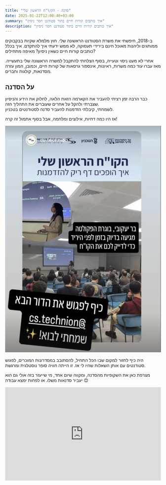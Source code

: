 ```yaml
---
title: "סדנה - הקו\"ח הראשון שלי"
date: 2025-01-22T12:00:40+03:00
summary: "איך כותבים קורות חיים בתור סטודנט חסר ניסיון"
description: "איך כותבים קורות חיים בתור סטודנט חסר ניסיון"
---
```


ב-2018, חיפשתי את משרת הסטודנט הראשונה שלי. חוץ מלמלא שקיות בבקבוקים ממותגים וליהנות מאוכל חינם בירידי תעסוקה, לא ממש ידעתי איך להתקדם. איך בכלל כותבים קורות חיים כשאין ניסיון? מאיפה מתחילים?

אחרי לא מעט ניסוי וטעייה, בסוף הצלחתי להתקבל למשרה הראשונה שלי בתעשייה. מאז עברו עוד כמה משרות, ראיונות, אינספור גרסאות של קורות חיים, וכמובן, המון עזרה מסדנאות, קולגות וחברים.

## על הסדנה

כבר הרבה זמן רציתי להעביר את הקארמה הזאת הלאה, לחלוק את הידע והניסיון שצברתי ולהקל על אחרים שעוברים את התהליך הזה.  
לשמחתי, קיבלתי הזדמנות להעביר סדנה לסטודנטים בטכניון.

אז היו כמה דחיות, אילוצים ומלחמה, אבל בסוף אתמול זה קרה! 

![](story.png )

היה כיף לחזור למקום שבו הכל התחיל, להסתובב במסדרונות המוכרים, לפגוש סטודנטים עם אותן השאלות שהיו לי אז. זו הייתה חוויה סופר נוסטלגית ומרגשת.

מצרפת כאן את השקופיות מהסדנה, ומקווה שיום אחד, מי שייעזר בזה אולי גם הוא יעביר סדנאות משלו. או לפחות ימצא עבודה 😊

<div style="position: relative; width: 100%; padding-top: 60%; overflow: hidden;">
  <iframe src="https://docs.google.com/presentation/d/e/2PACX-1vRnJrKE5b6_H-5qc1NmPZEQoNwzJ5xs1cACDWftLsyNLYJvym0A2aaw_F4OEKk0ykvEZik1uKBhVvI4/embed?start=false&loop=false&delayms=3000"
          frameborder="0"
          style="position: absolute; top: 0; left: 0; width: 100%; height: 100%;"
          allowfullscreen="true"
          mozallowfullscreen="true"
          webkitallowfullscreen="true"></iframe>
</div>
